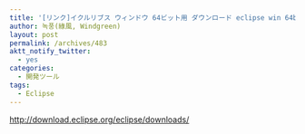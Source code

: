 ```yaml
---
title: '[リンク]イクルリブス ウィンドウ 64ビット用 ダウンロード eclipse win 64bit download'
author: 녹풍(綠風, Windgreen)
layout: post
permalink: /archives/483
aktt_notify_twitter:
  - yes
categories:
  - 開発ツール
tags:
  - Eclipse
---
```

<a href="http://download.eclipse.org/eclipse/downloads/" target="_blank">http://download.eclipse.org/eclipse/downloads/</a>